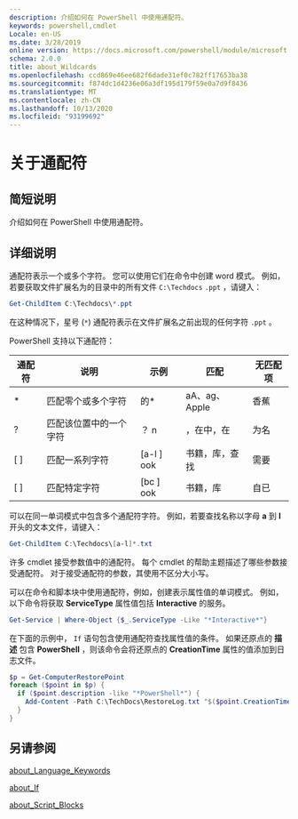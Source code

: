 ```yaml
---
description: 介绍如何在 PowerShell 中使用通配符。
keywords: powershell,cmdlet
Locale: en-US
ms.date: 3/28/2019
online version: https://docs.microsoft.com/powershell/module/microsoft.powershell.core/about/about_wildcards?view=powershell-6&WT.mc_id=ps-gethelp
schema: 2.0.0
title: about_Wildcards
ms.openlocfilehash: ccd869e46ee682f6dade31ef0c782ff17653ba38
ms.sourcegitcommit: f874dc1d4236e06a3df195d179f59e0a7d9f8436
ms.translationtype: MT
ms.contentlocale: zh-CN
ms.lasthandoff: 10/13/2020
ms.locfileid: "93199692"
---
```

# <a name="about-wildcards"></a>关于通配符

## <a name="short-description"></a>简短说明

介绍如何在 PowerShell 中使用通配符。

## <a name="long-description"></a>详细说明

通配符表示一个或多个字符。 您可以使用它们在命令中创建 word 模式。 例如，若要获取文件扩展名为的目录中的所有文件 `C:\Techdocs` `.ppt` ，请键入：

```powershell
Get-ChildItem C:\Techdocs\*.ppt
```

在这种情况下，星号 (`*`) 通配符表示在文件扩展名之前出现的任何字符 `.ppt` 。

PowerShell 支持以下通配符：

|通配符|说明               |示例 |匹配        |无匹配项|
|--------|--------------------------|--------|-------------|--------|
|\*      |匹配零个或多个字符 | 的\*  | aA、ag、Apple | 香蕉 |
|?       |匹配该位置中的一个字符 | ？ n | ，在中，在 | 为名 |
|\[ \]   |匹配一系列字符 | \[a-l \] ook | 书籍，库，查找 | 需要 |
|\[ \]   |匹配特定字符 | \[bc \] ook | 书籍，库 | 自已 |

可以在同一单词模式中包含多个通配符字符。 例如，若要查找名称以字母 **a** 到 **l** 开头的文本文件，请键入：

```powershell
Get-ChildItem C:\Techdocs\[a-l]*.txt
```

许多 cmdlet 接受参数值中的通配符。 每个 cmdlet 的帮助主题描述了哪些参数接受通配符。 对于接受通配符的参数，其使用不区分大小写。

可以在命令和脚本块中使用通配符，例如，创建表示属性值的单词模式。 例如，以下命令将获取 **ServiceType** 属性值包括 **Interactive** 的服务。

```powershell
Get-Service | Where-Object {$_.ServiceType -Like "*Interactive*"}
```

在下面的示例中， `If` 语句包含使用通配符查找属性值的条件。 如果还原点的 **描述** 包含 **PowerShell** ，则该命令会将还原点的 **CreationTime** 属性的值添加到日志文件。

```powershell
$p = Get-ComputerRestorePoint
foreach ($point in $p) {
  if ($point.description -like "*PowerShell*") {
    Add-Content -Path C:\TechDocs\RestoreLog.txt "$($point.CreationTime)"
  }
}
```

## <a name="see-also"></a>另请参阅

[about_Language_Keywords](about_Language_Keywords.md)

[about_If](about_If.md)

[about_Script_Blocks](about_Script_Blocks.md)
